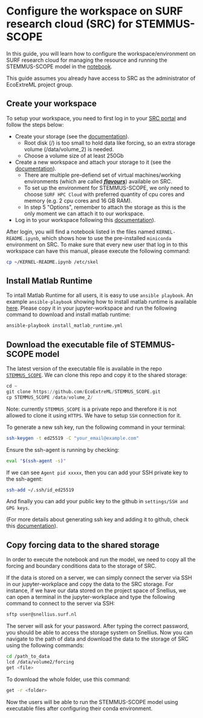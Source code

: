 # Configure the workspace on SURF research cloud (SRC) for STEMMUS-SCOPE

In this guide, you will learn how to configure the workspace/environment on SURF research cloud for managing the resource and running the STEMMUS-SCOPE model in the [notebook](https://github.com/EcoExtreML/STEMMUS_SCOPE_Processing/blob/main/docs/notebooks/run_model_in_notebook.ipynb).

This guide assumes you already have access to SRC as the administrator of EcoExtreML project group.

## Create your workspace

To setup your workspace, you need to first log in to your [SRC portal](https://portal.live.surfresearchcloud.nl/) and follow the steps below:

- Create your storage (see the [documentation](https://servicedesk.surf.nl/wiki/display/WIKI/External+storage+volumes)).
  - Root disk (/) is too small to hold data like forcing, so an extra storage volume (/data/volume_2) is needed.
  - Choose a volume size of at least 250Gb
- Create a new workspace and attach your storage to it (see the [documentation](https://servicedesk.surf.nl/wiki/display/WIKI/Start+a+simple+workspace)).
  - There are multiple pre-defiend set of virtual machines/working environments (which are called [<strong><em>flavours</em></strong>](https://servicedesk.surf.nl/wiki/display/WIKI/SRC+Available+Flavours)) available on SRC.
  - To set up the environment for STEMMUS-SCOPE, we only need to choose `SURF HPC Cloud` with preferred quantity of cpu cores and memory (e.g. 2 cpu cores and 16 GB RAM).
  - In step 5 "Options", remember to attach the storage as this is the only moment we can attach it to our workspace.
- Log in to your workspace following this [documentation](https://servicedesk.surf.nl/wiki/display/WIKI/Log+in+to+your+workspace)).

After login, you will find a notebook listed in the files named `KERNEL-README.ipynb`, which shows how to use the pre-installed `miniconda` environment on SRC. To make sure that every new user that log in to this workspace can have this manual, please execute the following command:
```sh
cp ~/KERNEL-README.ipynb /etc/skel
```

## Install Matlab Runtime
To intall Matlab Runtime for all users, it is easy to use `ansible playbook`.
An example `ansible-playbook` showing how to install matlab runtime is available [here](./install_matlab_runtime.yml). Please copy it in your jupyter-workspace and run the following command to download and install matlab runtime:

```sh
ansible-playbook install_matlab_runtime.yml
```

## Download the executable file of STEMMUS-SCOPE model
The latest version of the executable file is available in the repo [`STEMMUS_SCOPE`](https://github.com/EcoExtreML/STEMMUS_SCOPE). We can clone this repo and copy it to the shared storage:
```py
cd ~
git clone https://github.com/EcoExtreML/STEMMUS_SCOPE.git
cp STEMMUS_SCOPE /data/volume_2/
```

Note: currently `STEMMUS_SCOPE` is a private repo and therefore it is not allowed to clone it using `HTTPS`. We have to setup `SSH` connection for it.

To generate a new ssh key, run the following command in your terminal:
```sh
ssh-keygen -t ed25519 -C "your_email@example.com"
```
Ensure the ssh-agent is running by checking:
```sh
eval "$(ssh-agent -s)"
```
If we can see `Agent pid xxxxx`, then you can add your SSH private key to the ssh-agent:
```sh
ssh-add ~/.ssh/id_ed25519
```

And finally you can add your public key to the github in `settings/SSH and GPG keys`.

(For more details about generating ssh key and adding it to github, check this [documentation](https://docs.github.com/en/authentication/connecting-to-github-with-ssh/generating-a-new-ssh-key-and-adding-it-to-the-ssh-agent)).

## Copy forcing data to the shared storage
In order to execute the notebook and run the model, we need to copy all the forcing and boundary conditions data to the storage of SRC.

If the data is stored on a server, we can simply connect the server via SSH in our jupyter-workplace and copy the data to the SRC storage. For instance, if we have our data stored on the project space of Snellius, we can open a terminal in the jupyter-workplace and type the following command to connect to the server via SSH:
```sh
sftp user@snellius.surf.nl
```

The server will ask for your password. After typing the correct password, you should be able to access the storage system on Snellius. Now you can navigate to the path of data and download the data to the storage of SRC using the following commands:

```sh
cd /path_to_data
lcd /data/volume2/forcing
get <file>
```

To download the whole folder, use this command:

```sh
get -r <folder>
```

Now the users will be able to run the STEMMUS-SCOPE model using executable files after configuring their conda environment.